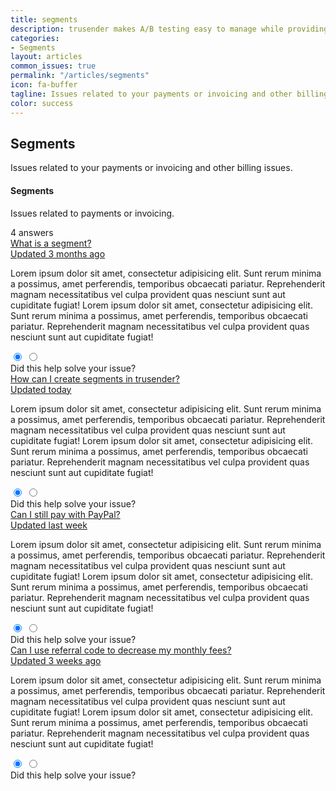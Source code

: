 ```yaml
---
title: segments
description: trusender makes A/B testing easy to manage while providing the level of accuracy required to ensure your tests are robust, so you can confidently optimize the performance of your campaigns.
categories:
- Segments
layout: articles
common_issues: true
permalink: "/articles/segments"
icon: fa-buffer
tagline: Issues related to your payments or invoicing and other billing issues.
color: success
---
```



<div class="article segments">
    <div class="row mb-6 mb-md-8">
        <div class="col-auto">
            <div class="icon-circle bg-success text-white">
                <i class="fas fa-buffer" aria-hidden="true"></i>
            </div>
        </div>
        <div class="col ml-n4">
            <h2 class="font-weight-bold mb-0">
                Segments
            </h2>
            <p class="font-size-lg text-gray-700 mb-0">
                Issues related to your payments or invoicing and other billing issues.
            </p>
        </div>
    </div>
    <div class="card shadow-light-lg accordion border-0" id="helpAccordionTwo">
        <div class="list-group">
            <div class="list-group-item">
                <div class="d-flex align-items-center">
                    <div class="mr-auto">
                        <h4 class="font-weight-bold mb-0">
                            Segments
                        </h4>
                        <p class="font-size-sm text-muted mb-0">
                            Issues related to payments or invoicing.
                        </p>
                    </div>
                    <span class="badge badge-pill badge-success-soft ml-4">
                        <span class="h6 text-uppercase">
                            4 answers
                        </span>
                    </span>
                </div>
            </div>
            <div class="list-group-item">
                <a class="d-flex align-items-center text-reset text-decoration-none collapsed" data-toggle="collapse"
                    href="#helpFive" role="button" aria-expanded="false" aria-controls="helpFive">
                    <span class="mr-4">
                        What is a segment?
                    </span>
                    <div class="text-muted ml-auto">
                        <span class="font-size-sm mr-4 d-none d-md-inline">
                            Updated 3 months ago
                        </span>
                        <span class="collapse-chevron text-muted">
                            <i class="fas fa-chevron-down"></i>
                        </span>
                    </div>
                </a>
                <div class="collapse" id="helpFive" data-parent="#helpAccordionTwo" style="">
                    <div class="py-5">
                        <p class="text-gray-700">
                            Lorem ipsum dolor sit amet, consectetur adipisicing elit. Sunt rerum minima a possimus, amet
                            perferendis, temporibus obcaecati pariatur. Reprehenderit magnam necessitatibus vel culpa
                            provident
                            quas nesciunt sunt aut cupiditate fugiat! Lorem ipsum dolor sit amet, consectetur
                            adipisicing elit.
                            Sunt rerum minima a possimus, amet perferendis, temporibus obcaecati pariatur. Reprehenderit
                            magnam
                            necessitatibus vel culpa provident quas nesciunt sunt aut cupiditate fugiat!
                        </p>
                        <div class="d-flex align-items-center">
                            <div class="btn-group btn-group-toggle mr-4" data-toggle="buttons">
                                <label class="btn btn-sm btn-white active">
                                    <input type="radio" name="helpFiveVote" id="helpFiveDown" checked=""> <i
                                        class="far fa-thumbs-down"></i>
                                </label>
                                <label class="btn btn-sm btn-white">
                                    <input type="radio" name="helpFiveVote" id="helpFiveUp"> <i
                                        class="far fa-thumbs-up"></i>
                                </label>
                            </div>
                            <span class="font-size-sm text-muted">
                                Did this help solve your issue?
                            </span>
                        </div>
                    </div>
                </div>
            </div>
            <div class="list-group-item">
                <a class="d-flex align-items-center text-reset text-decoration-none" data-toggle="collapse"
                    href="#helpSix" role="button" aria-expanded="false" aria-controls="helpSix">
                    <span class="mr-4">
                        How can I create segments in trusender?
                    </span>
                    <div class="text-muted ml-auto">
                        <span class="font-size-sm mr-4 d-none d-md-inline">
                            Updated today
                        </span>
                        <span class="collapse-chevron text-muted">
                            <i class="fas fa-chevron-down"></i>
                        </span>
                    </div>
                </a>
                <div class="collapse" id="helpSix" data-parent="#helpAccordionTwo">
                    <div class="py-5">
                        <p class="text-gray-700">
                            Lorem ipsum dolor sit amet, consectetur adipisicing elit. Sunt rerum minima a possimus, amet
                            perferendis, temporibus obcaecati pariatur. Reprehenderit magnam necessitatibus vel culpa
                            provident
                            quas nesciunt sunt aut cupiditate fugiat! Lorem ipsum dolor sit amet, consectetur
                            adipisicing elit.
                            Sunt rerum minima a possimus, amet perferendis, temporibus obcaecati pariatur. Reprehenderit
                            magnam
                            necessitatibus vel culpa provident quas nesciunt sunt aut cupiditate fugiat!
                        </p>
                        <div class="d-flex align-items-center">
                            <div class="btn-group btn-group-toggle mr-4" data-toggle="buttons">
                                <label class="btn btn-sm btn-white active">
                                    <input type="radio" name="helpSixVote" id="helpSixDown" checked=""> <i
                                        class="far fa-thumbs-down"></i>
                                </label>
                                <label class="btn btn-sm btn-white">
                                    <input type="radio" name="helpSixVote" id="helpSixUp"> <i
                                        class="far fa-thumbs-up"></i>
                                </label>
                            </div>
                            <span class="font-size-sm text-muted">
                                Did this help solve your issue?
                            </span>
                        </div>
                    </div>
                </div>
            </div>
            <div class="list-group-item">
                <a class="d-flex align-items-center text-reset text-decoration-none" data-toggle="collapse"
                    href="#helpSeven" role="button" aria-expanded="false" aria-controls="helpSeven">
                    <span class="mr-4">
                        Can I still pay with PayPal?
                    </span>
                    <div class="text-muted ml-auto">
                        <span class="font-size-sm mr-4 d-none d-md-inline">
                            Updated last week
                        </span>
                        <span class="collapse-chevron text-muted">
                            <i class="fas fa-chevron-down"></i>
                        </span>
                    </div>
                </a>
                <div class="collapse" id="helpSeven" data-parent="#helpAccordionTwo">
                    <div class="py-5">
                        <p class="text-gray-700">
                            Lorem ipsum dolor sit amet, consectetur adipisicing elit. Sunt rerum minima a possimus, amet
                            perferendis, temporibus obcaecati pariatur. Reprehenderit magnam necessitatibus vel culpa
                            provident
                            quas nesciunt sunt aut cupiditate fugiat! Lorem ipsum dolor sit amet, consectetur
                            adipisicing elit.
                            Sunt rerum minima a possimus, amet perferendis, temporibus obcaecati pariatur. Reprehenderit
                            magnam
                            necessitatibus vel culpa provident quas nesciunt sunt aut cupiditate fugiat!
                        </p>
                        <div class="d-flex align-items-center">
                            <div class="btn-group btn-group-toggle mr-4" data-toggle="buttons">
                                <label class="btn btn-sm btn-white active">
                                    <input type="radio" name="helpSevenVote" id="helpSevenDown" checked=""> <i
                                        class="far fa-thumbs-down"></i>
                                </label>
                                <label class="btn btn-sm btn-white">
                                    <input type="radio" name="helpSevenVote" id="helpSevenUp"> <i
                                        class="far fa-thumbs-up"></i>
                                </label>
                            </div>
                            <span class="font-size-sm text-muted">
                                Did this help solve your issue?
                            </span>
                        </div>
                    </div>
                </div>
            </div>
            <div class="list-group-item">
                <a class="d-flex align-items-center text-reset text-decoration-none" data-toggle="collapse"
                    href="#helpEight" role="button" aria-expanded="false" aria-controls="helpEight">
                    <span class="mr-4">
                        Can I use referral code to decrease my monthly fees?
                    </span>
                    <div class="text-muted ml-auto">
                        <span class="font-size-sm mr-4 d-none d-md-inline">
                            Updated 3 weeks ago
                        </span>
                        <span class="collapse-chevron text-muted">
                            <i class="fas fa-chevron-down"></i>
                        </span>
                    </div>
                </a>
                <div class="collapse" id="helpEight" data-parent="#helpAccordionTwo">
                    <div class="py-5">
                        <p class="text-gray-700">
                            Lorem ipsum dolor sit amet, consectetur adipisicing elit. Sunt rerum minima a possimus, amet
                            perferendis, temporibus obcaecati pariatur. Reprehenderit magnam necessitatibus vel culpa
                            provident
                            quas nesciunt sunt aut cupiditate fugiat! Lorem ipsum dolor sit amet, consectetur
                            adipisicing elit.
                            Sunt rerum minima a possimus, amet perferendis, temporibus obcaecati pariatur. Reprehenderit
                            magnam
                            necessitatibus vel culpa provident quas nesciunt sunt aut cupiditate fugiat!
                        </p>
                        <div class="d-flex align-items-center">
                            <div class="btn-group btn-group-toggle mr-4" data-toggle="buttons">
                                <label class="btn btn-sm btn-white active">
                                    <input type="radio" name="helpEightVote" id="helpEightDown" checked=""> <i
                                        class="far fa-thumbs-down"></i>
                                </label>
                                <label class="btn btn-sm btn-white">
                                    <input type="radio" name="helpEightVote" id="helpEightUp"> <i
                                        class="far fa-thumbs-up"></i>
                                </label>
                            </div>
                            <span class="font-size-sm text-muted">
                                Did this help solve your issue?
                            </span>
                        </div>
                    </div>
                </div>
            </div>
        </div>
    </div>
</div>